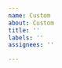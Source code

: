 ```yaml
---
name: Custom
about: Custom
title: ''
labels: ''
assignees: ''

---
```


<!--


DO NOT FILL OUT THIS FORM.
DO NOT FILE ISSUES HERE.
IF YOU OPEN AN ISSUE, IT WILL BE CLOSED.

For support and feature requests, visit the discord at https://vrcfury.com/discord

-->
